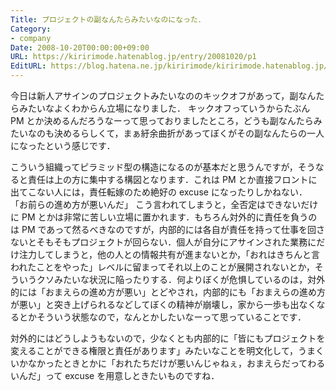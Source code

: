 ```yaml
---
Title: プロジェクトの副なんたらみたいなのになった．
Category:
- company
Date: 2008-10-20T00:00:00+09:00
URL: https://kiririmode.hatenablog.jp/entry/20081020/p1
EditURL: https://blog.hatena.ne.jp/kiririmode/kiririmode.hatenablog.jp/atom/entry/8454420450078213988
---
```



今日は新人アサインのプロジェクトみたいなののキックオフがあって，副なんたらみたいなよくわからん立場になりました．
キックオフっていうからたぶん PM とか決めるんだろうなーって思っておりましたところ，どうも副なんたらみたいなのも決めるらしくて，まぁ紆余曲折があってぼくがその副なんたらの一人になったという感じです．

こういう組織ってピラミッド型の構造になるのが基本だと思うんですが，そうなると責任は上の方に集中する構図となります．これは PM とか直接フロントに出てこない人には，責任転嫁のため絶好の excuse になったりしかねない．
「お前らの進め方が悪いんだ」
こう言われてしまうと，全否定はできないだけに PM とかは非常に苦しい立場に置かれます．もちろん対外的に責任を負うのは PM であって然るべきなのですが，内部的には各自が責任を持って仕事を回さないとそもそもプロジェクトが回らない．個人が自分にアサインされた業務にだけ注力してしまうと，他の人との情報共有が進まないとか，「おれはきちんと言われたことをやった」レベルに留まってそれ以上のことが展開されないとか，そういうクソみたいな状況に陥ったりする．何よりぼくが危惧しているのは，対外的には「おまえらの進め方が悪い」とどやされ，内部的にも「おまえらの進め方が悪い」と突き上げられるなどしてぼくの精神が崩壊し，家から一歩も出なくなるとかそういう状態なので，なんとかしたいなーって思っていることです．

対外的にはどうしようもないので，少なくとも内部的に「皆にもプロジェクトを変えることができる権限と責任があります」みたいなことを明文化して，うまくいかなかったときとかに「おれたちだけが悪いんじゃねぇ，おまえらだってわるいんだ」って excuse を用意しときたいものですね．
